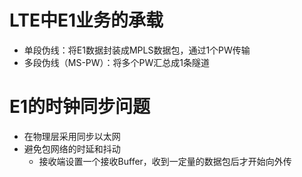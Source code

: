 # LTE中E1业务的承载

* 单段伪线：将E1数据封装成MPLS数据包，通过1个PW传输
* 多段伪线（MS-PW）：将多个PW汇总成1条隧道

# E1的时钟同步问题

* 在物理层采用同步以太网
* 避免包网络的时延和抖动
  * 接收端设置一个接收Buffer，收到一定量的数据包后才开始向外传



